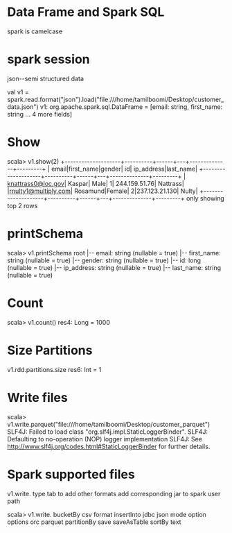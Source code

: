 # Data Frame and Spark SQL
spark is camelcase

# spark session
json--semi structured data

val v1 = spark.read.format("json").load("file:///home/tamilboomi/Desktop/customer_data.json")
v1: org.apache.spark.sql.DataFrame = [email: string, first_name: string ... 4 more fields]

# Show
scala> v1.show(2)
+--------------------+----------+------+---+--------------+---------+
|               email|first_name|gender| id|    ip_address|last_name|
+--------------------+----------+------+---+--------------+---------+
|  knattrass0@loc.gov|    Kaspar|  Male|  1| 244.159.51.76| Nattrass|
|rnulty1@multiply.com|  Rosamund|Female|  2|237.123.21.130|    Nulty|
+--------------------+----------+------+---+--------------+---------+
only showing top 2 rows

# printSchema

scala> v1.printSchema
root
 |-- email: string (nullable = true)
 |-- first_name: string (nullable = true)
 |-- gender: string (nullable = true)
 |-- id: long (nullable = true)
 |-- ip_address: string (nullable = true)
 |-- last_name: string (nullable = true)

# Count

scala> v1.count()
res4: Long = 1000

# Size Partitions
v1.rdd.partitions.size
res6: Int = 1

# Write files
scala> v1.write.parquet("file:///home/tamilboomi/Desktop/customer_parquet")
SLF4J: Failed to load class "org.slf4j.impl.StaticLoggerBinder".
SLF4J: Defaulting to no-operation (NOP) logger implementation
SLF4J: See http://www.slf4j.org/codes.html#StaticLoggerBinder for further details.

# Spark supported files
v1.write. type tab
to add other formats add corresponding jar to spark user path

scala> v1.write.
bucketBy   csv   format   insertInto   jdbc   json   mode   option   options   orc   parquet   partitionBy   save   saveAsTable   sortBy   text












